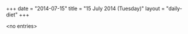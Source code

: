 +++
date = "2014-07-15"
title = "15 July 2014 (Tuesday)"
layout = "daily-diet"
+++


\<no entries\>

